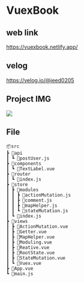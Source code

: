 # VuexBook

## web link
https://vuexbook.netlify.app/

## velog
https://velog.io/@ieed0205

## Project IMG
![](https://images.velog.io/images/ieed0205/post/877ce1e9-9500-498b-bf90-9407918e3894/%EB%85%B9%ED%99%94_2021_01_13_16_37_46_140.gif)

## File
    📦src
    ┣ 📂api
    ┃ ┗ 📜postUser.js
    ┣ 📂components
    ┃ ┗ 📜TextLabel.vue
    ┣ 📂router
    ┃ ┗ 📜index.js
    ┣ 📂store
    ┃ ┣ 📂modules
    ┃ ┃ ┣ 📜actionMutation.js
    ┃ ┃ ┣ 📜comment.js
    ┃ ┃ ┣ 📜mapHelper.js
    ┃ ┃ ┗ 📜stateMutation.js
    ┃ ┗ 📜index.js
    ┣ 📂views
    ┃ ┣ 📜ActionMutation.vue
    ┃ ┣ 📜Getter.vue
    ┃ ┣ 📜MapHelper.vue
    ┃ ┣ 📜Moduling.vue
    ┃ ┣ 📜Reative.vue
    ┃ ┣ 📜RootState.vue
    ┃ ┣ 📜StateMutation.vue
    ┃ ┗ 📜Vuex.vue
    ┣ 📜App.vue
    ┗ 📜main.js
